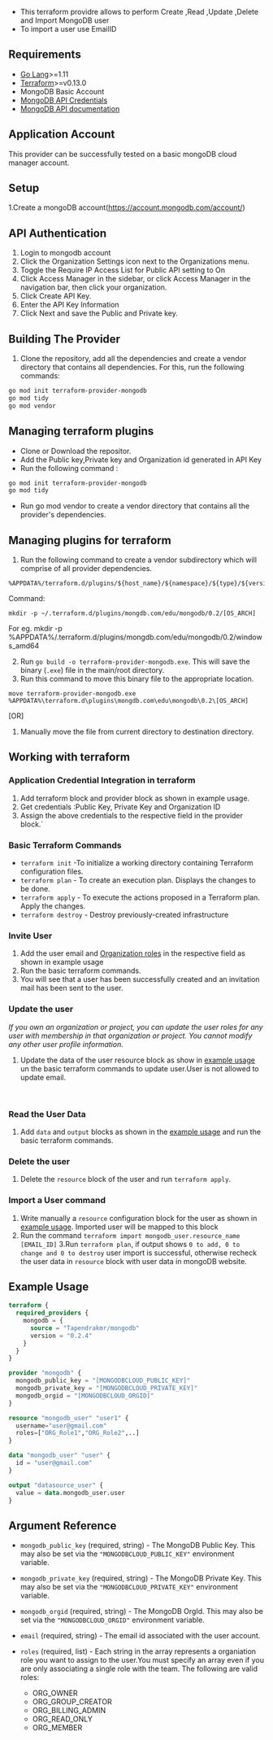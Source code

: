 
- This terraform providre allows to perform Create ,Read ,Update ,Delete and Import MongoDB user
- To import a user use EmailID

## Requirements

- [Go Lang](https://golang.org/doc/install)>=1.11 <br>
- [Terraform](https://www.terraform.io/downloads.html)>=v0.13.0 <br/>
- MongoDB Basic Account
- [MongoDB API Credentials](https://docs.atlas.mongodb.com/configure-api-access/)
- [MongoDB API documentation](https://docs.cloudmanager.mongodb.com/reference/api/users/)

## Application Account
This provider can be successfully tested on a basic mongoDB cloud manager account.

## Setup 
1.Create a mongoDB account(https://account.mongodb.com/account/)

## API Authentication
1. Login  to mongodb account
2. Click the Organization Settings icon next to the Organizations menu.
3. Toggle the Require IP Access List for Public API setting to On
4. Click Access Manager in the sidebar, or click Access Manager in the navigation bar, then click your organization.
5. Click Create API Key.
6. Enter the API Key Information
7. Click Next and save the Public and Private key.


## Building The Provider
1. Clone the repository, add all the dependencies and create a vendor directory that contains all dependencies. For this, run the following commands:
```bash
go mod init terraform-provider-mongodb
go mod tidy
go mod vendor
```
## Managing terraform plugins

- Clone or Download the repositor. <br>
- Add the Public key,Private key and Organization id generated in API Key
- Run the following command :

```bash
go mod init terraform-provider-mongodb
go mod tidy
```

- Run go mod vendor to create a vendor directory that contains all the provider's dependencies.

## Managing plugins for terraform
1. Run the following command to create a vendor subdirectory which will comprise of all provider dependencies. 
```
%APPDATA%/terraform.d/plugins/${host_name}/${namespace}/${type}/${version}/${target}
```
Command:
```
mkdir -p ~/.terraform.d/plugins/mongdb.com/edu/mongodb/0.2/[OS_ARCH]
```
For eg. mkdir -p %APPDATA%/.terraform.d/plugins/mongdb.com/edu/mongodb/0.2/windows_amd64

2. Run `go build -o terraform-provider-mongodb.exe`. This will save the binary (`.exe`) file in the main/root directory. <br>
3. Run this command to move this binary file to the appropriate location.

```
move terraform-provider-mongodb.exe %APPDATA%\terraform.d\plugins\mongdb.com\edu\mongodb\0.2\[OS_ARCH]
```
[OR]
1. Manually move the file from current directory to destination directory.<br>

## Working with terraform
### Application Credential Integration in terraform
1. Add terraform block and provider block as shown in example usage.  
2. Get credentials :Public Key, Private Key and Organization ID  
3. Assign the above credentials to the respective field in the provider block.` <br>

### Basic Terraform Commands

- `terraform init` -To initialize a working directory containing Terraform configuration files.
- `terraform plan` - To create an execution plan. Displays the changes to be done.
- `terraform apply` - To execute the actions proposed in a Terraform plan. Apply the changes.
- `terraform destroy` - Destroy previously-created
  infrastructure

### Invite User

1.  Add the user email and [Organization roles](https://docs.atlas.mongodb.com/reference/api/user-update/) in the respective field as shown in  example usage
2. Run the basic terraform commands.
3.  You will see that a user has been successfully created and an invitation mail has been sent to the user.

### Update the user

*If you own an organization or project, you can update the user roles for any user with membership in that organization or project. You cannot modify any other user profile information.*

1. Update the data of the user resource block as show in [example usage](#example-usage) un the basic terraform commands to update user.User is not allowed to update email.
<br>

### Read the User Data

1. Add `data` and `output` blocks as shown in the [example usage](#example-usage) and run the basic terraform commands.

### Delete the user


1. Delete the `resource` block of the user and run `terraform apply`.

### Import a User command

1.  Write manually a `resource` configuration block for the user as shown in [example usage](#example-usage). Imported user will be mapped to this block
2. Run the command `terraform import mongodb_user.resource_name [EMAIL_ID]`
3.Run `terraform plan`, if output shows `0 to add, 0 to change and 0 to destroy` user import is successful, otherwise recheck the user data in `resource` block with user data in mongoDB website.

## Example Usage <a id="example-usage"></a>

```terraform
terraform {
  required_providers {
    mongodb = {
      source = "Tapendrakmr/mongodb"
      version = "0.2.4"
    }
  }
}

provider "mongodb" {
  mongodb_public_key = "[MONGODBCLOUD_PUBLIC_KEY]"
  mongodb_private_key = "[MONGODBCLOUD_PRIVATE_KEY]"
  mongodb_orgid = "[MONGODBCLOUD_ORGID]"
}

resource "mongodb_user" "user1" {
  username="user@gmail.com"
  roles=["ORG_Role1","ORG_Role2",..]
}

data "mongodb_user" "user" {
  id = "user@gmail.com"
}

output "datasource_user" {
  value = data.mongodb_user.user
}
```

## Argument Reference
- `mongodb_public_key` (required, string) - The MongoDB Public Key. This may also be set via the `"MONGODBCLOUD_PUBLIC_KEY"` environment variable.
- `mongodb_private_key` (required, string) - The MongoDB Private Key. This may also be set via the `"MONGODBCLOUD_PRIVATE_KEY"` environment variable.
- `mongodb_orgid`  (required, string) - The MongoDB OrgId. This may also be set via the `"MONGODBCLOUD_ORGID"` environment variable.
- `email` (required, string) - The email id associated with the user account.
- `roles` (required, list) - Each string in the array represents a organiation role you want to assign to the user.You must specify an array even if you are only associating a single role with the team. The following are valid roles:
 
  - ORG_OWNER
  - ORG_GROUP_CREATOR
  - ORG_BILLING_ADMIN
  - ORG_READ_ONLY
  - ORG_MEMBER



